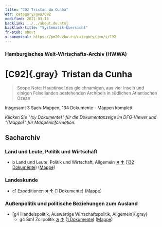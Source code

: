 ```yaml
---
title: "C92 Tristan da Cunha"
etr: category/geo/C92
modified: 2021-03-13
backlink: ../../about.de.html
backlink-title: "Systematik-Übersicht"
fn-stub: about
x-canonical: https://pm20.zbw.eu/category/geo/s/C92
---
```


### Hamburgisches Welt-Wirtschafts-Archiv (HWWA)
# [C92]{.gray}&#8201; Tristan da Cunha&#160; 


> Scope Note: Hauptinsel des gleichnamigen, aus vier Inseln und einigen Felseilanden bestehenden Archipels in südlichen Atlantischen Ozean



Insgesamt 3 Sach-Mappen, 134 Dokumente - Mappen komplett

_Klicken Sie "(xy Dokumente)" für die Dokumentanzeige im DFG-Viewer und "(Mappe)" für Mappeninformation._

## Sacharchiv




### Land und Leute, Politik und Wirtschaft

- b Land und Leute, Politik und Wirtschaft, Allgemein [**&nearr;**](../../../subject/i/144196/about.de.html "Land und Leute, Politik und Wirtschaft, Allgemein (in der ganzen Welt)") [**&uarr;**](../../../subject/about.de.html#b "Sachsystematik") (<a href="https://pm20.zbw.eu/dfgview/sh/141453,144196" title="über: Tristan da Cunha : Land und Leute, Politik und Wirtschaft, Allgemein" target="_blank">132 Dokumente</a>) ([Mappe](../../../../folder/sh/1414xx/141453/1441xx/144196/about.de.html))

### Landeskunde

- c1 Expeditionen [**&nearr;**](../../../subject/i/144200/about.de.html "Expeditionen (in der ganzen Welt)") [**&uarr;**](../../../subject/about.de.html#c1 "Sachsystematik") (<a href="https://pm20.zbw.eu/dfgview/sh/141453,144200" title="über: Tristan da Cunha : Expeditionen" target="_blank">1 Dokumente</a>) ([Mappe](../../../../folder/sh/1414xx/141453/1442xx/144200/about.de.html))

### Außenpolitik und politische Beziehungen zum Ausland

- [g4 Handelspolitik, Auswärtige Wirtschaftspolitik, Allgemein]{.gray}
  - g4 Sm1 Zollpolitik [**&nearr;**](../../../subject/i/163419/about.de.html "Zollpolitik (in der ganzen Welt)") [**&uarr;**](../../../subject/about.de.html#g4_Sm1 "Sachsystematik") (<a href="https://pm20.zbw.eu/dfgview/sh/141453,163419" title="über: Tristan da Cunha : Zollpolitik" target="_blank">1 Dokumente</a>) ([Mappe](../../../../folder/sh/1414xx/141453/1634xx/163419/about.de.html))


